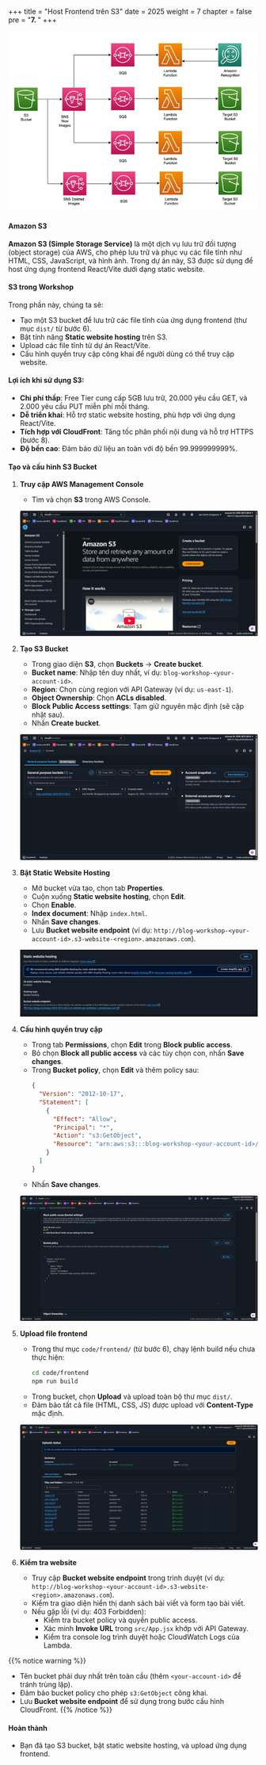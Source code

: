 +++
title = "Host Frontend trên S3"
date = 2025
weight = 7
chapter = false
pre = "<b>7. </b>"
+++

![s3-overview.png](/static/images/7-Host-Frontend-on-S3/7.1.png)

#### Amazon S3

**Amazon S3 (Simple Storage Service)** là một dịch vụ lưu trữ đối tượng (object storage) của AWS, cho phép lưu trữ và phục vụ các file tĩnh như HTML, CSS, JavaScript, và hình ảnh. Trong dự án này, S3 được sử dụng để host ứng dụng frontend React/Vite dưới dạng static website.

#### S3 trong Workshop
Trong phần này, chúng ta sẽ:
- Tạo một S3 bucket để lưu trữ các file tĩnh của ứng dụng frontend (thư mục `dist/` từ bước 6).
- Bật tính năng **Static website hosting** trên S3.
- Upload các file tĩnh từ dự án React/Vite.
- Cấu hình quyền truy cập công khai để người dùng có thể truy cập website.

#### Lợi ích khi sử dụng S3:
- **Chi phí thấp**: Free Tier cung cấp 5GB lưu trữ, 20.000 yêu cầu GET, và 2.000 yêu cầu PUT miễn phí mỗi tháng.
- **Dễ triển khai**: Hỗ trợ static website hosting, phù hợp với ứng dụng React/Vite.
- **Tích hợp với CloudFront**: Tăng tốc phân phối nội dung và hỗ trợ HTTPS (bước 8).
- **Độ bền cao**: Đảm bảo dữ liệu an toàn với độ bền 99.999999999%.

#### Tạo và cấu hình S3 Bucket

1. **Truy cập AWS Management Console**
   - Tìm và chọn **S3** trong AWS Console.

   ![search-s3.png](/static/images/7-Host-Frontend-on-S3/7.2.png)

2. **Tạo S3 Bucket**
   - Trong giao diện **S3**, chọn **Buckets** → **Create bucket**.
   - **Bucket name**: Nhập tên duy nhất, ví dụ: `blog-workshop-<your-account-id>`.
   - **Region**: Chọn cùng region với API Gateway (ví dụ: `us-east-1`).
   - **Object Ownership**: Chọn **ACLs disabled**.
   - **Block Public Access settings**: Tạm giữ nguyên mặc định (sẽ cập nhật sau).
   - Nhấn **Create bucket**.

   ![create-bucket.png](/static/images/7-Host-Frontend-on-S3/7.4.png)

3. **Bật Static Website Hosting**
   - Mở bucket vừa tạo, chọn tab **Properties**.
   - Cuộn xuống **Static website hosting**, chọn **Edit**.
   - Chọn **Enable**.
   - **Index document**: Nhập `index.html`.
   - Nhấn **Save changes**.
   - Lưu **Bucket website endpoint** (ví dụ: `http://blog-workshop-<your-account-id>.s3-website-<region>.amazonaws.com`).

   ![enable-static-hosting.png](/static/images/7-Host-Frontend-on-S3/7.5.png)

4. **Cấu hình quyền truy cập**
   - Trong tab **Permissions**, chọn **Edit** trong **Block public access**.
   - Bỏ chọn **Block all public access** và các tùy chọn con, nhấn **Save changes**.
   - Trong **Bucket policy**, chọn **Edit** và thêm policy sau:
     ```json
     {
       "Version": "2012-10-17",
       "Statement": [
         {
           "Effect": "Allow",
           "Principal": "*",
           "Action": "s3:GetObject",
           "Resource": "arn:aws:s3:::blog-workshop-<your-account-id>/*"
         }
       ]
     }
     ```
   - Nhấn **Save changes**.

   ![bucket-policy.png](/static/images/7-Host-Frontend-on-S3/7.6.png)

5. **Upload file frontend**
   - Trong thư mục `code/frontend/` (từ bước 6), chạy lệnh build nếu chưa thực hiện:
     ```bash
     cd code/frontend
     npm run build
     ```
   - Trong bucket, chọn **Upload** và upload toàn bộ thư mục `dist/`.
   - Đảm bảo tất cả file (HTML, CSS, JS) được upload với **Content-Type** mặc định.

   ![upload-files.png](/static/images/7-Host-Frontend-on-S3/7.7.png)

6. **Kiểm tra website**
   - Truy cập **Bucket website endpoint** trong trình duyệt (ví dụ: `http://blog-workshop-<your-account-id>.s3-website-<region>.amazonaws.com`).
   - Kiểm tra giao diện hiển thị danh sách bài viết và form tạo bài viết.
   - Nếu gặp lỗi (ví dụ: 403 Forbidden):
     - Kiểm tra bucket policy và quyền public access.
     - Xác minh **Invoke URL** trong `src/App.jsx` khớp với API Gateway.
     - Kiểm tra console log trình duyệt hoặc CloudWatch Logs của Lambda.

{{% notice warning %}}
- Tên bucket phải duy nhất trên toàn cầu (thêm `<your-account-id>` để tránh trùng lặp).
- Đảm bảo bucket policy cho phép `s3:GetObject` công khai.
- Lưu **Bucket website endpoint** để sử dụng trong bước cấu hình CloudFront.
{{% /notice %}}

#### Hoàn thành
- Bạn đã tạo S3 bucket, bật static website hosting, và upload ứng dụng frontend.
